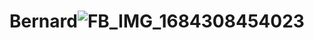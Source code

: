 # Bernard![FB_IMG_1684308454023](https://github.com/HEAVYliner/NEW/assets/38783154/2f5bcbca-1f67-4fce-b314-7f0fcb1c4c40)
